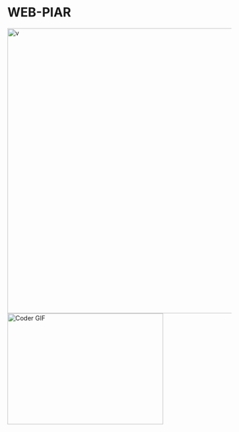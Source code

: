 # WEB-PIAR
<img width="637" height="642" alt="v" src="https://github.com/user-attachments/assets/5c1e444e-df2f-4b8b-8ce2-e20715fdd98d" />
<img alt="Coder GIF" height=250 width=350 src="https://raw.githubusercontent.com/TheDudeThatCode/TheDudeThatCode/master/Assets/Developer.gif" />
